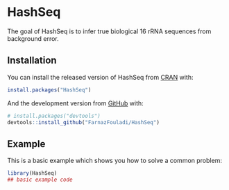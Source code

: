 
<!-- README.md is generated from README.Rmd. Please edit that file -->

# HashSeq

<!-- badges: start -->

<!-- badges: end -->

The goal of HashSeq is to infer true biological 16 rRNA sequences from
background error.

## Installation

You can install the released version of HashSeq from
[CRAN](https://CRAN.R-project.org) with:

``` r
install.packages("HashSeq")
```

And the development version from [GitHub](https://github.com/) with:

``` r
# install.packages("devtools")
devtools::install_github("FarnazFouladi/HashSeq")
```

## Example

This is a basic example which shows you how to solve a common problem:

``` r
library(HashSeq)
## basic example code
```

